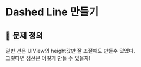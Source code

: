 # Dashed Line 만들기

## 🤔 문제 정의
일반 선은 UIView의 height값만 잘 조절해도 만들수 있었다.   
그렇다면 점선은 어떻게 만들 수 있을까!

<br>
